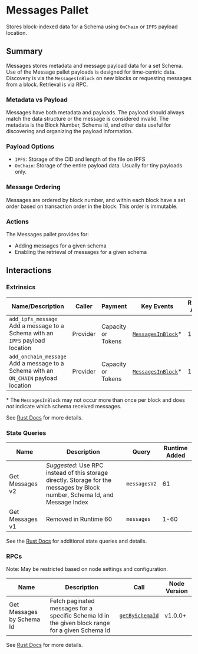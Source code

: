 # Messages Pallet

Stores block-indexed data for a Schema using `OnChain` or `IPFS` payload location.

## Summary

Messages stores metadata and message payload data for a set Schema.
Use of the Message pallet payloads is designed for time-centric data.
Discovery is via the `MessagesInBlock` on new blocks or requesting messages from a block.
Retrieval is via RPC.

### Metadata vs Payload

Messages have both metadata and payloads.
The payload should always match the data structure or the message is considered invalid.
The metadata is the Block Number, Schema Id, and other data useful for discovering and organizing the payload information.

### Payload Options

- `IPFS`: Storage of the CID and length of the file on IPFS
- `OnChain`: Storage of the entire payload data. Usually for tiny payloads only.

### Message Ordering

Messages are ordered by block number, and within each block have a set order based on transaction order in the block.
This order is immutable.

### Actions

The Messages pallet provides for:

- Adding messages for a given schema
- Enabling the retrieval of messages for a given schema

## Interactions

### Extrinsics

| Name/Description                                                                         | Caller   | Payment            | Key Events                                                                                                                        | Runtime Added |
| ---------------------------------------------------------------------------------------- | -------- | ------------------ | --------------------------------------------------------------------------------------------------------------------------------- | ------------- |
| `add_ipfs_message`<br />Add a message to a Schema with an `IPFS` payload location        | Provider | Capacity or Tokens | [`MessagesInBlock`](https://frequency-chain.github.io/frequency/pallet_messages/pallet/enum.Event.html#variant.MessagesInBlock)\* | 1             |
| `add_onchain_message`<br />Add a message to a Schema with an `ON_CHAIN` payload location | Provider | Capacity or Tokens | [`MessagesInBlock`](https://frequency-chain.github.io/frequency/pallet_messages/pallet/enum.Event.html#variant.MessagesInBlock)\* | 1             |

\* The `MessagesInBlock` may not occur more than once per block and does _not_ indicate which schema received messages.

See [Rust Docs](https://frequency-chain.github.io/frequency/pallet_messages/pallet/struct.Pallet.html) for more details.

### State Queries

| Name            | Description                                                                                                                   | Query        | Runtime Added |
| --------------- | ----------------------------------------------------------------------------------------------------------------------------- | ------------ | ------------- |
| Get Messages v2 | _Suggested_: Use RPC instead of this storage directly. Storage for the messages by Block number, Schema Id, and Message Index | `messagesV2` | 61            |
| Get Messages v1 | Removed in Runtime 60                                                                                                         | `messages`   | 1-60          |

See the [Rust Docs](https://frequency-chain.github.io/frequency/pallet_messages/pallet/storage_types/index.html) for additional state queries and details.

### RPCs

Note: May be restricted based on node settings and configuration.

| Name                      | Description                                                                                      | Call                                                                                                                                               | Node Version |
| ------------------------- | ------------------------------------------------------------------------------------------------ | -------------------------------------------------------------------------------------------------------------------------------------------------- | ------------ |
| Get Messages by Schema Id | Fetch paginated messages for a specific Schema Id in the given block range for a given Schema Id | [`getBySchemaId`](https://frequency-chain.github.io/frequency/pallet_messages_rpc/trait.MessagesApiServer.html#tymethod.get_messages_by_schema_id) | v1.0.0+      |

See [Rust Docs](https://frequency-chain.github.io/frequency/pallet_messages_rpc/trait.MessagesApiServer.html) for more details.
